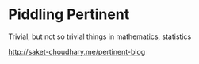 # Piddling Pertinent

Trivial, but not so trivial things in mathematics, statistics

http://saket-choudhary.me/pertinent-blog
